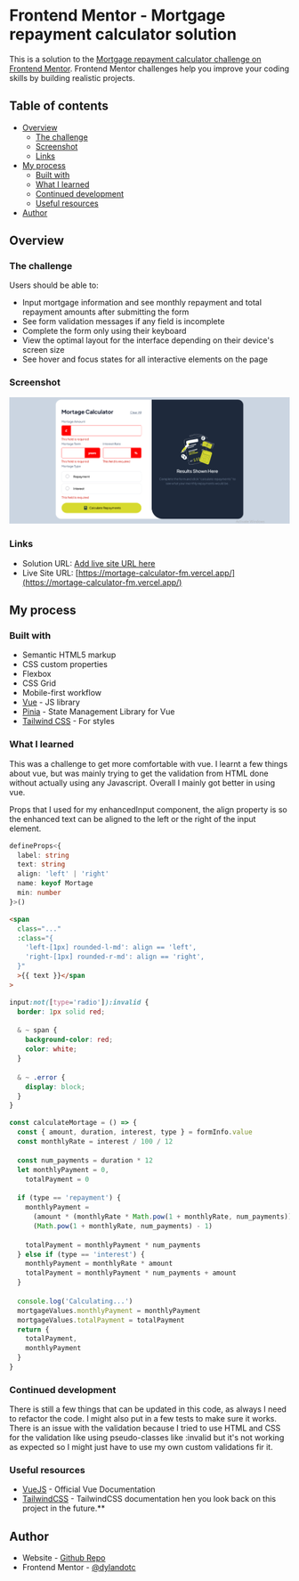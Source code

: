 # Frontend Mentor - Mortgage repayment calculator solution

This is a solution to the [Mortgage repayment calculator challenge on Frontend Mentor](https://www.frontendmentor.io/challenges/mortgage-repayment-calculator-Galx1LXK73). Frontend Mentor challenges help you improve your coding skills by building realistic projects.

## Table of contents

- [Overview](#overview)
  - [The challenge](#the-challenge)
  - [Screenshot](#screenshot)
  - [Links](#links)
- [My process](#my-process)
  - [Built with](#built-with)
  - [What I learned](#what-i-learned)
  - [Continued development](#continued-development)
  - [Useful resources](#useful-resources)
- [Author](#author)

## Overview

### The challenge

Users should be able to:

- Input mortgage information and see monthly repayment and total repayment amounts after submitting the form
- See form validation messages if any field is incomplete
- Complete the form only using their keyboard
- View the optimal layout for the interface depending on their device's screen size
- See hover and focus states for all interactive elements on the page

### Screenshot

![](./image.png)

### Links

- Solution URL: [Add live site URL here](https://your-live-site-url.com)
- Live Site URL: [https://mortage-calculator-fm.vercel.app/](https://mortage-calculator-fm.vercel.app/)

## My process

### Built with

- Semantic HTML5 markup
- CSS custom properties
- Flexbox
- CSS Grid
- Mobile-first workflow
- [Vue](https://vuejs.org/) - JS library
- [Pinia](https://pinia.vuejs.org/) - State Management Library for Vue
- [Tailwind CSS](https://tailwindCSS.com/) - For styles

### What I learned

This was a challenge to get more comfortable with vue. I learnt a few things about vue, but was mainly trying to get the validation from HTML done without actually using any Javascript. Overall I mainly got better in using vue.

Props that I used for my enhancedInput component, the align property is so the enhanced text can be aligned to the left or the right of the input element.

```typescript
defineProps<{
  label: string
  text: string
  align: 'left' | 'right'
  name: keyof Mortage
  min: number
}>()
```

```html
<span
  class="..."
  :class="{
    'left-[1px] rounded-l-md': align == 'left',
    'right-[1px] rounded-r-md': align == 'right',
  }"
  >{{ text }}</span
>
```

```css
input:not([type='radio']):invalid {
  border: 1px solid red;

  & ~ span {
    background-color: red;
    color: white;
  }

  & ~ .error {
    display: block;
  }
}
```

```js
const calculateMortage = () => {
  const { amount, duration, interest, type } = formInfo.value
  const monthlyRate = interest / 100 / 12

  const num_payments = duration * 12
  let monthlyPayment = 0,
    totalPayment = 0

  if (type == 'repayment') {
    monthlyPayment =
      (amount * (monthlyRate * Math.pow(1 + monthlyRate, num_payments))) /
      (Math.pow(1 + monthlyRate, num_payments) - 1)

    totalPayment = monthlyPayment * num_payments
  } else if (type == 'interest') {
    monthlyPayment = monthlyRate * amount
    totalPayment = monthlyPayment * num_payments + amount
  }

  console.log('Calculating...')
  mortgageValues.monthlyPayment = monthlyPayment
  mortgageValues.totalPayment = totalPayment
  return {
    totalPayment,
    monthlyPayment
  }
}
```

### Continued development

There is still a few things that can be updated in this code, as always I need to refactor the code. I might also put in a few tests to make sure it works. There is an issue with the validation because I tried to use HTML and CSS for the validation like using pseudo-classes like :invalid but it's not working as expected so I might just have to use my own custom validations fir it.

### Useful resources

- [VueJS](https://vuejs.org) - Official Vue Documentation
- [TailwindCSS](https://tailwindCSS.com) - TailwindCSS documentation
  hen you look back on this project in the future.\*\*

## Author

- Website - [Github Repo](https://github.com/dylan-dot-c)
- Frontend Mentor - [@dylandotc](https://www.frontendmentor.io/profile/dylandotc)
